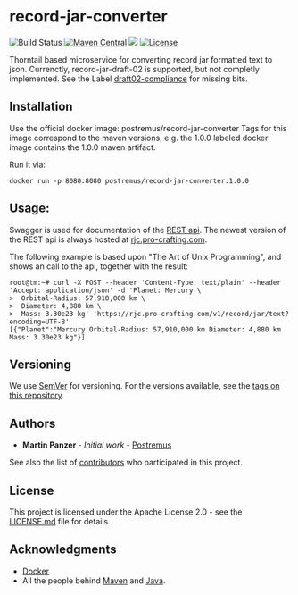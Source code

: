 # record-jar-converter
![Build Status](https://travis-ci.org/Postremus/record-jar-converter.svg?branch=master)
[![Maven Central](https://maven-badges.herokuapp.com/maven-central/com.pro-crafting.tools/record-jar-converter/badge.svg)](https://maven-badges.herokuapp.com/maven-central/com.pro-crafting.tools/record-jar-converter)
[![](https://images.microbadger.com/badges/image/postremus/record-jar-converter-web.svg)](https://microbadger.com/images/postremus/record-jar-converter-web "Get your own image badge on microbadger.com")
[![License](https://img.shields.io/badge/License-Apache%202.0-blue.svg)](https://opensource.org/licenses/Apache-2.0)

Thorntail based microservice for converting record jar formatted text to json.
Currenctly, record-jar-draft-02 is supported, but not completly implemented. See the Label [draft02-compliance](https://github.com/pro-crafting/record-jar-converter/issues?q=is%3Aissue+is%3Aopen+label%3Adraft02-compliance) for missing bits.

## Installation
Use the official docker image:
postremus/record-jar-converter
Tags for this image correspond to the maven versions, e.g. the 1.0.0 labeled docker image contains the 1.0.0 maven artifact.

Run it via:
````
docker run -p 8080:8080 postremus/record-jar-converter:1.0.0
````

## Usage:
Swagger is used for documentation of the [REST api](https://rjc.pro-crafting.com/record-jar-converter-rest-api/).
The newest version of the REST api is always hosted at [rjc.pro-crafting.com](rjc.pro-crafting.com).

The following example is based upon "The Art of Unix Programming", and shows an call to the api, together with the result:
````
root@tm:~# curl -X POST --header 'Content-Type: text/plain' --header 'Accept: application/json' -d 'Planet: Mercury \
>  Orbital-Radius: 57,910,000 km \
>  Diameter: 4,880 km \
>  Mass: 3.30e23 kg' 'https://rjc.pro-crafting.com/v1/record/jar/text?encoding=UTF-8'
[{"Planet":"Mercury Orbital-Radius: 57,910,000 km Diameter: 4,880 km Mass: 3.30e23 kg"}]
````

## Versioning

We use [SemVer](http://semver.org/) for versioning. For the versions available, see the [tags on this repository](https://github.com/Postremus/record-jar-converter/tags). 

## Authors

* **Martin Panzer** - *Initial work* - [Postremus](https://github.com/Postremus)

See also the list of [contributors](https://github.com/Postremus/record-jar-converter/contributors) who participated in this project.

## License

This project is licensed under the Apache License 2.0 - see the [LICENSE.md](LICENSE.md) file for details

## Acknowledgments

* [Docker](https://docker.io)
* All the people behind [Maven](https://maven.apache.org/team-list.html) and [Java](https://java.net/people).